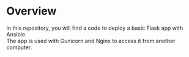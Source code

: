 # Overview

In this repository, you will find a code to deploy a basic Flask app with Ansible.  
The app is used with Gunicorn and Nginx to access it from another computer.
